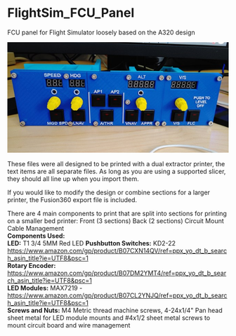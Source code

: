 # FlightSim_FCU_Panel
FCU panel for Flight Simulator loosely based on the A320 design

<img src="https://raw.githubusercontent.com/rblochmn/FlightSim_FCU_Panel/master/Front_view_small.jpg"></img>

These files were all designed to be printed with a dual extractor printer, the text items are all separate files.  As long as you are using a supported slicer, they should all line up when you import them.

If you would like to modify the design or combine sections for a larger printer, the Fusion360 export file is included.

There are 4 main components to print that are split into sections for printing on a smaller bed printer:
    Front (3 sections)
    Back (2 sections)
    Circuit Mount
    Cable Management
<br>
<b>Components Used:</b><br>
    <b>LED:</b> T1 3/4 5MM Red LED
    <b>Pushbutton Switches:</b> KD2-22  https://www.amazon.com/gp/product/B07CXN14QV/ref=ppx_yo_dt_b_search_asin_title?ie=UTF8&psc=1<br>
    <b>Rotary Encoder:</b> https://www.amazon.com/gp/product/B07DM2YMT4/ref=ppx_yo_dt_b_search_asin_title?ie=UTF8&psc=1<br>
    <b>LED Modules:</b> MAX7219 - https://www.amazon.com/gp/product/B07CL2YNJQ/ref=ppx_yo_dt_b_search_asin_title?ie=UTF8&psc=1<br>
    <b>Screws and Nuts:</b> M4 Metric thread machine screws, 4-24x1/4" Pan head sheet metal for LED module mounts and #4x1/2 sheet metal screws to mount circuit board and wire management<br>



